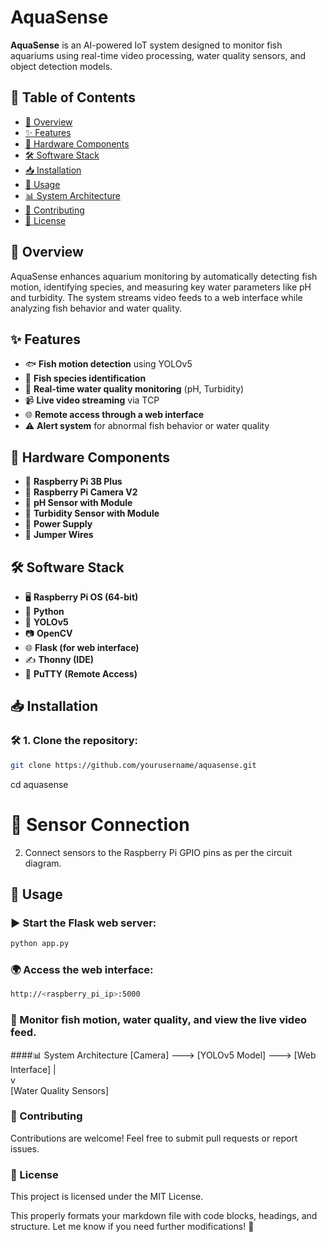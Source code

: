 # AquaSense

**AquaSense** is an AI-powered IoT system designed to monitor fish aquariums using real-time video processing, water quality sensors, and object detection models.

## 📌 Table of Contents
- [📖 Overview](#-overview)
- [✨ Features](#-features)
- [🔧 Hardware Components](#-hardware-components)
- [🛠 Software Stack](#-software-stack)
- [📥 Installation](#-installation)
- [🚀 Usage](#-usage)
- [📊 System Architecture](#-system-architecture)
- [🤝 Contributing](#-contributing)
- [📜 License](#-license)

## 📖 Overview
AquaSense enhances aquarium monitoring by automatically detecting fish motion, identifying species, and measuring key water parameters like pH and turbidity. The system streams video feeds to a web interface while analyzing fish behavior and water quality.

## ✨ Features
- 🐟 **Fish motion detection** using YOLOv5
- 🐠 **Fish species identification**
- 🌊 **Real-time water quality monitoring** (pH, Turbidity)
- 📹 **Live video streaming** via TCP
- 🌐 **Remote access through a web interface**
- ⚠️ **Alert system** for abnormal fish behavior or water quality

## 🔧 Hardware Components
- 🔹 **Raspberry Pi 3B Plus**
- 🔹 **Raspberry Pi Camera V2**
- 🔹 **pH Sensor with Module**
- 🔹 **Turbidity Sensor with Module**
- 🔹 **Power Supply**
- 🔹 **Jumper Wires**

## 🛠 Software Stack
- 🖥 **Raspberry Pi OS (64-bit)**
- 🐍 **Python**
- 🎯 **YOLOv5**
- 📷 **OpenCV**
- 🌐 **Flask (for web interface)**
- ✍️ **Thonny (IDE)**
- 🔗 **PuTTY (Remote Access)**

## 📥 Installation
### 🛠 1. Clone the repository:
```bash
git clone https://github.com/yourusername/aquasense.git
```
cd aquasense
# 🔌 Sensor Connection  
2. Connect sensors to the Raspberry Pi GPIO pins as per the circuit diagram.  

## 🚀 Usage  

### ▶️ Start the Flask web server:  
```bash
python app.py
```
### 🌍 Access the web interface:
``` bash
http://<raspberry_pi_ip>:5000
```
### 📡 Monitor fish motion, water quality, and view the live video feed.
####📊 System Architecture
[Camera] ---> [YOLOv5 Model] ---> [Web Interface]
               |                    
               v                    
       [Water Quality Sensors]  
### 🤝 Contributing
Contributions are welcome! Feel free to submit pull requests or report issues.

### 📜 License
This project is licensed under the MIT License.

This properly formats your markdown file with code blocks, headings, and structure. Let me know if you need further modifications! 🚀
